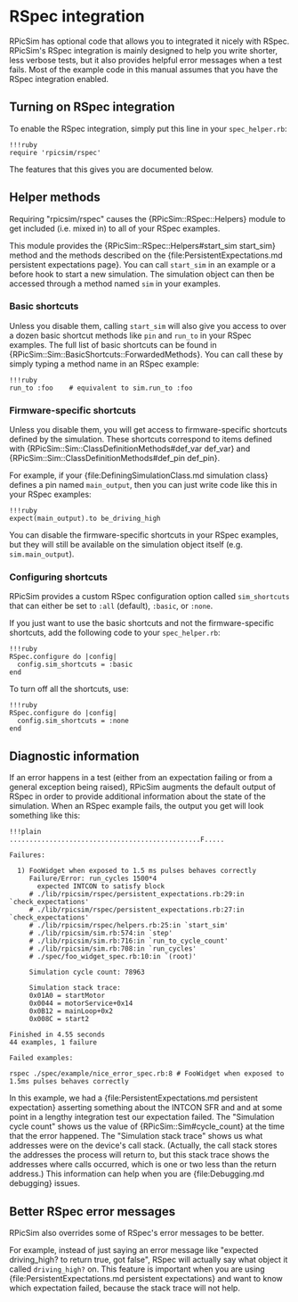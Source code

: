 RSpec integration
====

RPicSim has optional code that allows you to integrated it nicely with RSpec.
RPicSim's RSpec integration is mainly designed to help you write shorter, less verbose tests, but it also provides helpful error messages when a test fails.
Most of the example code in this manual assumes that you have the RSpec integration enabled.

Turning on RSpec integration
----

To enable the RSpec integration, simply put this line in your `spec_helper.rb`:

    !!!ruby
    require 'rpicsim/rspec'

The features that this gives you are documented below.


Helper methods
----

Requiring "rpicsim/rspec" causes the {RPicSim::RSpec::Helpers} module to get included (i.e. mixed in) to all of your RSpec examples.

This module provides the {RPicSim::RSpec::Helpers#start_sim start_sim} method and the methods described on the {file:PersistentExpectations.md persistent expectations page}.
You can call `start_sim` in an example or a before hook to start a new simulation.
The simulation object can then be accessed through a method named `sim` in your examples.

### Basic shortcuts

Unless you disable them, calling `start_sim` will also give you access to over a dozen basic shortcut methods like `pin` and `run_to` in your RSpec examples.
The full list of basic shortcuts can be found in {RPicSim::Sim::BasicShortcuts::ForwardedMethods}.
You can call these by simply typing a method name in an RSpec example:

    !!!ruby
    run_to :foo    # equivalent to sim.run_to :foo


### Firmware-specific shortcuts

Unless you disable them, you will get access to firmware-specific shortcuts defined by the simulation.
These shortcuts correspond to items defined with {RPicSim::Sim::ClassDefinitionMethods#def_var def_var} and {RPicSim::Sim::ClassDefinitionMethods#def_pin def_pin}.

For example, if your {file:DefiningSimulationClass.md simulation class} defines a pin named `main_output`, then you can just write code like this in your RSpec examples:

    !!!ruby
    expect(main_output).to be_driving_high

You can disable the firmware-specific shortcuts in your RSpec examples, but they will still be available on the simulation object itself (e.g. `sim.main_output`).

### Configuring shortcuts

RPicSim provides a custom RSpec configuration option called `sim_shortcuts` that can either be set to `:all` (default), `:basic`, or `:none`.

If you just want to use the basic shortcuts and not the firmware-specific shortcuts, add the following code to your `spec_helper.rb`:

    !!!ruby
    RSpec.configure do |config|
      config.sim_shortcuts = :basic
    end

To turn off all the shortcuts, use:

    !!!ruby
    RSpec.configure do |config|
      config.sim_shortcuts = :none
    end


Diagnostic information
----

If an error happens in a test (either from an expectation failing or from a general exception being raised), RPicSim augments the default output of RSpec in order to provide additional information about the state of the simulation.
When an RSpec example fails, the output you get will look something like this:

    !!!plain
    ................................................F.....

    Failures:

      1) FooWidget when exposed to 1.5 ms pulses behaves correctly
         Failure/Error: run_cycles 1500*4
           expected INTCON to satisfy block
         # ./lib/rpicsim/rspec/persistent_expectations.rb:29:in `check_expectations'
         # ./lib/rpicsim/rspec/persistent_expectations.rb:27:in `check_expectations'
         # ./lib/rpicsim/rspec/helpers.rb:25:in `start_sim'
         # ./lib/rpicsim/sim.rb:574:in `step'
         # ./lib/rpicsim/sim.rb:716:in `run_to_cycle_count'
         # ./lib/rpicsim/sim.rb:708:in `run_cycles'
         # ./spec/foo_widget_spec.rb:10:in `(root)'

         Simulation cycle count: 78963

         Simulation stack trace:
         0x01A0 = startMotor
         0x0044 = motorService+0x14
         0x0B12 = mainLoop+0x2
         0x008C = start2

    Finished in 4.55 seconds
    44 examples, 1 failure

    Failed examples:

    rspec ./spec/example/nice_error_spec.rb:8 # FooWidget when exposed to 1.5ms pulses behaves correctly

In this example, we had a {file:PersistentExpectations.md persistent expectation} asserting something about the INTCON SFR and and at some point in a lengthy integration test our expectation failed.
The "Simulation cycle count" shows us the value of {RPicSim::Sim#cycle_count} at the time that the error happened.
The "Simulation stack trace" shows us what addresses were on the device's call stack.
(Actually, the call stack stores the addresses the process will return to, but this stack trace shows the addresses where calls occurred, which is one or two less than the return address.)
This information can help when you are {file:Debugging.md debugging} issues.


Better RSpec error messages
----

RPicSim also overrides some of RSpec's error messages to be better.

For example, instead of just saying an error message like "expected driving_high? to return true, got false", RSpec will actually say what object it called `driving_high?` on.
This feature is important when you are using {file:PersistentExpectations.md persistent expectations} and want to know which expectation failed, because the stack trace will not help.